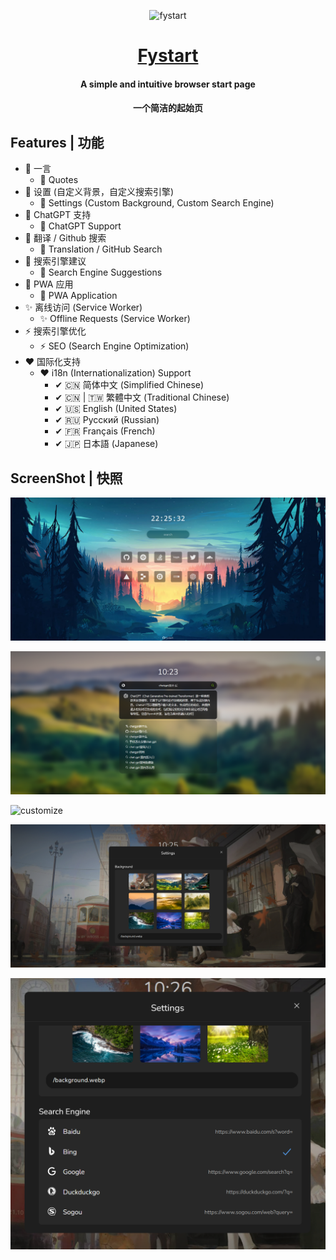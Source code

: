 <div align="center"> 

![fystart](/public/favicon.ico)
# [Fystart](https://fystart.deeptrain.net/)

#### A simple and intuitive browser start page
#### 一个简洁的起始页

</div>


## Features | 功能
- 🍏 一言 
  - 🍏 Quotes
- 🍋 设置 (自定义背景，自定义搜索引擎) 
  - 🍋 Settings (Custom Background, Custom Search Engine)
- 🍎 ChatGPT 支持
  - 🍎 ChatGPT Support 
- 🍉 翻译 / Github 搜索
  - 🍉 Translation / GitHub Search
- 🍐 搜索引擎建议
  - 🍐 Search Engine Suggestions
- 🎃 PWA 应用
  - 🎃 PWA Application
- ✨ 离线访问 (Service Worker)
  - ✨ Offline Requests (Service Worker)
- ⚡ 搜索引擎优化
  - ⚡ SEO (Search Engine Optimization) 
- ❤ 国际化支持
  - ❤ i18n (Internationalization) Support
    - ✔ 🇨🇳 简体中文 (Simplified Chinese)
    - ✔ 🇨🇳 | 🇹🇼 繁體中文 (Traditional Chinese)
    - ✔ 🇺🇸 English (United States)
    - ✔ 🇷🇺 Русский (Russian)
    - ✔ 🇫🇷 Français (French)
    - ✔ 🇯🇵 日本語 (Japanese)




## ScreenShot | 快照
![main](/screenshot/main.png)

![search](/screenshot/search.png)

![customize](/screenshot/customize.png)

![settings](/screenshot/settings.png)

![engine](/screenshot/engine.png)
